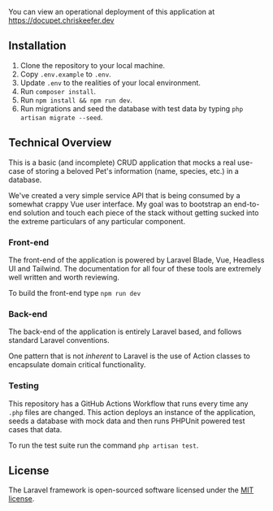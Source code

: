 You can view an operational deployment of this application at https://docupet.chriskeefer.dev

## Installation
1. Clone the repository to your local machine.
2. Copy `.env.example` to `.env`.
3. Update `.env` to the realities of your local environment.
4. Run `composer install`.
5. Run `npm install && npm run dev`.
6. Run migrations and seed the database with test data by typing `php artisan migrate --seed`.

## Technical Overview
This is a basic (and incomplete) CRUD application that mocks a real use-case of storing a beloved Pet's information (name, species, etc.) in a database. 

We've created a very simple service API that is being consumed by a somewhat crappy Vue user interface. My goal was to bootstrap an end-to-end solution and touch each piece of the stack without getting sucked into the extreme particulars of any particular component.

### Front-end
The front-end of the application is powered by Laravel Blade, Vue, Headless UI and Tailwind. The documentation for all four of these tools are extremely well written and worth reviewing.

To build the front-end type `npm run dev`

### Back-end
The back-end of the application is entirely Laravel based, and follows standard Laravel conventions.

One pattern that is not _inherent_ to Laravel is the use of Action classes to encapsulate domain critical functionality.

### Testing
This repository has a GitHub Actions Workflow that runs every time any `.php` files are changed. This action deploys an instance of the application, seeds a database with mock data and then runs PHPUnit powered test cases that data.

To run the test suite run the command `php artisan test`.

## License

The Laravel framework is open-sourced software licensed under the [MIT license](https://opensource.org/licenses/MIT).
